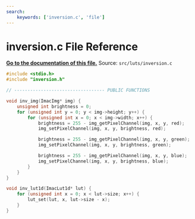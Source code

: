 ```yaml
---
search:
    keywords: ['inversion.c', 'file']
---
```


# inversion.c File Reference

**[Go to the documentation of this file.](inversion_8c.md)**
Source: `src/luts/inversion.c`

    
    
    
    
      
    
    
    
```cpp
#include <stdio.h>
#include "inversion.h"

// ---------------------------------- PUBLIC FUNCTIONS

void inv_img(ImacImg* img) {
    unsigned int brightness = 0;
    for (unsigned int y = 0; y < img->height; y++) {
        for (unsigned int x = 0; x < img->width; x++) {
            brightness = 255 - img_getPixelChannel(img, x, y, red);
            img_setPixelChannel(img, x, y, brightness, red);

            brightness = 255 - img_getPixelChannel(img, x, y, green);
            img_setPixelChannel(img, x, y, brightness, green);

            brightness = 255 - img_getPixelChannel(img, x, y, blue);
            img_setPixelChannel(img, x, y, brightness, blue);
        }
    }
}

void inv_lut1d(ImacLut1d* lut) {
    for (unsigned int x = 0; x < lut->size; x++) {
        lut_set(lut, x, lut->size - x);
    }
}
```


    
  
